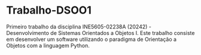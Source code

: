 # Trabalho-DSOO1

Primeiro trabalho da disciplina INE5605-02238A (20242) - Desenvolvimento de Sistemas Orientados a Objetos I.
Este trabalho consiste em desenvolver um software utilizando o paradigma de Orientação a Objetos com a linguagem Python.